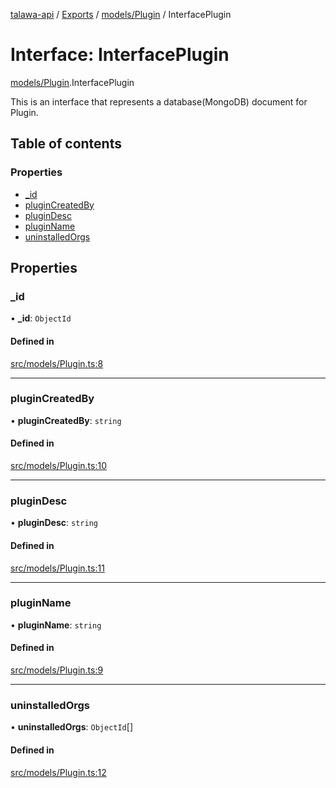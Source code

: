 [talawa-api](../README.md) / [Exports](../modules.md) / [models/Plugin](../modules/models_Plugin.md) / InterfacePlugin

# Interface: InterfacePlugin

[models/Plugin](../modules/models_Plugin.md).InterfacePlugin

This is an interface that represents a database(MongoDB) document for Plugin.

## Table of contents

### Properties

- [\_id](models_Plugin.InterfacePlugin.md#_id)
- [pluginCreatedBy](models_Plugin.InterfacePlugin.md#plugincreatedby)
- [pluginDesc](models_Plugin.InterfacePlugin.md#plugindesc)
- [pluginName](models_Plugin.InterfacePlugin.md#pluginname)
- [uninstalledOrgs](models_Plugin.InterfacePlugin.md#uninstalledorgs)

## Properties

### \_id

• **\_id**: `ObjectId`

#### Defined in

[src/models/Plugin.ts:8](https://github.com/PalisadoesFoundation/talawa-api/blob/c766886/src/models/Plugin.ts#L8)

___

### pluginCreatedBy

• **pluginCreatedBy**: `string`

#### Defined in

[src/models/Plugin.ts:10](https://github.com/PalisadoesFoundation/talawa-api/blob/c766886/src/models/Plugin.ts#L10)

___

### pluginDesc

• **pluginDesc**: `string`

#### Defined in

[src/models/Plugin.ts:11](https://github.com/PalisadoesFoundation/talawa-api/blob/c766886/src/models/Plugin.ts#L11)

___

### pluginName

• **pluginName**: `string`

#### Defined in

[src/models/Plugin.ts:9](https://github.com/PalisadoesFoundation/talawa-api/blob/c766886/src/models/Plugin.ts#L9)

___

### uninstalledOrgs

• **uninstalledOrgs**: `ObjectId`[]

#### Defined in

[src/models/Plugin.ts:12](https://github.com/PalisadoesFoundation/talawa-api/blob/c766886/src/models/Plugin.ts#L12)
